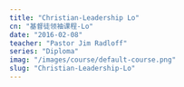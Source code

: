 ```yaml
---
title: "Christian-Leadership Lo"
cn: "基督徒领袖课程-Lo"
date: "2016-02-08"
teacher: "Pastor Jim Radloff"
series: "Diploma"
imag: "/images/course/default-course.png"
slug: "Christian-Leadership-Lo"
---
```

